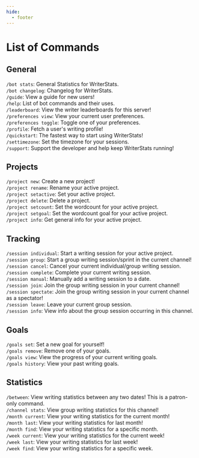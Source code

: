 ```yaml
---
hide:
  - footer
---
```


# List of Commands

## General

`/bot stats`: General Statistics for WriterStats.  
`/bot changelog`: Changelog for WriterStats.  
`/guide`: View a guide for new users!  
`/help`: List of bot commands and their uses.  
`/leaderboard`: View the writer leaderboards for this server!  
`/preferences view`: View your current user preferences.  
`/preferences toggle`: Toggle one of your preferences.  
`/profile`: Fetch a user's writing profile!  
`/quickstart`: The fastest way to start using WriterStats!  
`/settimezone`: Set the timezone for your sessions.  
`/support`: Support the developer and help keep WriterStats running!

## Projects

`/project new`: Create a new project!  
`/project rename`: Rename your active project.  
`/project setactive`: Set your active project.  
`/project delete`: Delete a project.  
`/project setcount`: Set the wordcount for your active project.  
`/project setgoal`: Set the wordcount goal for your active project.  
`/project info`: Get general info for your active project.

## Tracking

`/session individual`: Start a writing session for your active project.  
`/session group`: Start a group writing session/sprint in the current channel!  
`/session cancel`: Cancel your current individual/group writing session.  
`/session complete`: Complete your current writing session.  
`/session manual`: Manually add a writing session to a date.  
`/session join`: Join the group writing session in your current channel!  
`/session spectate`: Join the group writing session in your current channel as a spectator!  
`/session leave`: Leave your current group session.  
`/session info`: View info about the group session occurring in this channel.

## Goals

`/goals set`: Set a new goal for yourself!  
`/goals remove`: Remove one of your goals.  
`/goals view`: View the progress of your current writing goals.  
`/goals history`: View your past writing goals.

## Statistics

`/between`: View writing statistics between any two dates! This is a patron-only command.  
`/channel stats`: View group writing statistics for this channel!  
`/month current`: View your writing statistics for the current month!  
`/month last`: View your writing statistics for last month!  
`/month find`: View your writing statistics for a specific month.  
`/week current`: View your writing statistics for the current week!  
`/week last`: View your writing statistics for last week!  
`/week find`: View your writing statistics for a specific week.
